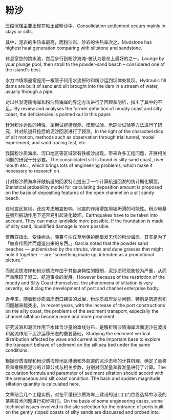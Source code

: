 # 粉沙

<p><span class="chinese">压缩沉降主要出现在粘土或粉沙中。</span><span class="english">Consolidation settlement occurs mainly in clays or silts.</span></p>

<p><span class="chinese">其中，泥岩的生热率最高，而粉沙岩、砂岩的生热率次之。</span><span class="english">Mudstone has highest heat generation comparing with siltstone and sandstone.</span></p>

<p><span class="chinese">休息室您的跳水池，然后步行到粉沙海滩-被认为是岛上最好的之一。</span><span class="english">Lounge by your plunge pool, then stroll to the powder-sand beach – considered one of the island's best.</span></p>

<p><span class="chinese">水力冲填坝通常是用一根管子利用水流把砂和粉沙运到坝体处筑坝。</span><span class="english">Hydraulic fill dams are built of sand and silt brought into the dam in a stream of water, usually through a pipe.</span></p>

<p><span class="chinese">对以往淤泥质海岸和粉沙质海岸的界定方法进行了回顾和剖析，指出了其中的不足。</span><span class="english">By review and analyses the former definition of muddy coast and silty coast, the deficiencies is pointed out in this paper.</span></p>

<p><span class="chinese">针对粉沙运动的特性，采用试挖槽观测、模型试验、示踪沙试验等方法进行了研究，并对航道开挖后的泥沙回淤进行了预测。</span><span class="english">In the light of the characteristics of silt motion, methods such as observation through trial tunnel, model experiment, and sand tracing test, etc.</span></p>

<p><span class="chinese">我国粉沙质海岸、河口地区等区域常有铁板沙出现，带来许多工程问题，开展相关问题的研究十分必要。</span><span class="english">The consolidated silt is found in silty sand coast, river mouth etc. , which brings lots of engineering problems, which make it necessary to research on.</span></p>

<p><span class="chinese">针对粉沙质海岸开敞航道的回淤特点提出了一个计算航道回淤的统计概化模型。</span><span class="english">Statistical probability model for calculating deposition amount is proposed on the basis of depositing features of the open channel on a silt sandy beach.</span></p>

<p><span class="chinese">在地震区筑坝，还应考虑地震影响。地震的作用增加坝坡坍滑的可能性。粉沙地基在强烈振动作用下还容易引起液化破坏。</span><span class="english">Earthquakes have to be taken into account. They can make landslide more possible. If the foundation is made of silty sand, liquidified damage is more possible.</span></p>

<p><span class="chinese">贾西亚指出，受矮树丛、藤蔓与沙丘草地保护而毫发无伤的粉沙海滩，其实是为了「做宣传照片而虚造出来的东西。」</span><span class="english">Garcia noted that the powder sand beaches — unblemished by the shrubs, vines and dune grasses that might hold it together — are "something made up, intended as a promotional picture."</span></p>

<p><span class="chinese">而淤泥质海岸和粉沙质海岸由于其自身特性的限制，泥沙淤积现象较为严重，从而严重阻碍了港口、航道事业的发展。</span><span class="english">However because of the restriction of the muddy and Silty Coast themselves, the phenomena of siltation is very severity, so it clag the development of port and channel enterprise badly.</span></p>

<p><span class="chinese">近年来，随着粉沙质海岸港口建设的发展，粉沙质海岸泥沙问题，特别是航道淤积问题越来越突出。</span><span class="english">In recent years, with the increase of the port constructions on the silty coast, the problems of the sediment transport, especially the channel siltation become more and more prominent.</span></p>

<p><span class="chinese">研究波浪和潮流作用下水体含沙量的垂线分布，是解析粉沙质海岸滩面泥沙在波浪和潮流作用下泥沙运移形态的重要基础。</span><span class="english">Studying the sediment vertical distribution affected by wave and current is the important base to explore the transport behave of sediment on the silt sea bed under the same conditions.</span></p>

<p><span class="chinese">根据砂质海岸和粉沙质海岸地区港池和外航道的泥沙淤积的计算机理，确定了悬移质和推移质泥沙的计算公式与相关参数，分别对回淤量和骤淤量进行了计算。</span><span class="english">The calculation formula and parameter of sediment siltation should accord with the arenaceous and silt coast condition. The back and sudden magnitude siltation quantity is calculated here.</span></p>

<p><span class="chinese">文章结合几个工程实例，对在平缓粉沙质海岸上建设的港口口门位置选择中涉及的某些技术问题进行初步探讨。</span><span class="english">On the basis of some engineering cases, some technical issues involved in the site selection for the entrance of ports built on the gently sloped coasts of silty sands are discussed and probed into.</span></p>

